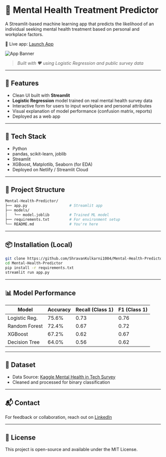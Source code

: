 # 🧠 Mental Health Treatment Predictor

A Streamlit-based machine learning app that predicts the likelihood of an individual seeking mental health treatment based on personal and workplace factors.

🔗 Live app: [Launch App](https://mental-health-predictor-3awvy97txhyhei2sdj2frg.streamlit.app/)

![App Banner](https://images.unsplash.com/photo-1620147461831-a97b99ade1d3?w=600&auto=format&fit=crop&q=60&ixlib=rb-4.1.0&ixid=M3wxMjA3fDB8MHxzZWFyY2h8NHx8bWVudGFsJTIwaGVhbHRofGVufDB8fDB8fHww)  
> _Built with ❤️ using Logistic Regression and public survey data_

---

## 🚀 Features

- Clean UI built with **Streamlit**
- **Logistic Regression** model trained on real mental health survey data
- Interactive form for users to input workplace and personal attributes
- Visual explanation of model performance (confusion matrix, reports)
- Deployed as a web app

---

## 🧰 Tech Stack

- Python
- pandas, scikit-learn, joblib
- Streamlit
- XGBoost, Matplotlib, Seaborn (for EDA)
- Deployed on Netlify / Streamlit Cloud

---

## 📁 Project Structure

```bash
Mental-Health-Predictor/
├── app.py                   # Streamlit app
├── models/
│   └── model.joblib         # Trained ML model
├── requirements.txt         # For environment setup
└── README.md                # You're here
```

---

## 📦 Installation (Local)

```bash
git clone https://github.com/ShravanKulkarni1004/Mental-Health-Predictor.git
cd Mental-Health-Predictor
pip install -r requirements.txt
streamlit run app.py
```

---

## 📊 Model Performance

| Model             | Accuracy | Recall (Class 1) | F1 (Class 1) |
|------------------|----------|------------------|--------------|
| Logistic Reg.     | 75.6%    | 0.73             | 0.76         |
| Random Forest     | 72.4%    | 0.67             | 0.72         |
| XGBoost           | 67.2%    | 0.62             | 0.67         |
| Decision Tree     | 64.0%    | 0.56             | 0.62         |

---

## 📌 Dataset

- Data Source: [Kaggle Mental Health in Tech Survey](https://www.kaggle.com/datasets/osmi/mental-health-in-tech-survey)
- Cleaned and processed for binary classification

---

## 📬 Contact

For feedback or collaboration, reach out on [LinkedIn](https://www.linkedin.com/in/shravan-kulkarni-966586288/)

---

## 📜 License

This project is open-source and available under the MIT License.

